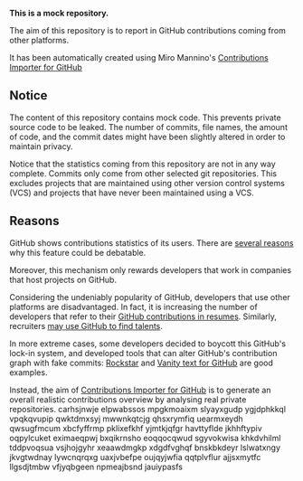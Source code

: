**This is a mock repository.** 

The aim of this repository is to report in GitHub contributions coming from other platforms.

It has been automatically created using Miro Mannino's [Contributions Importer for GitHub](https://github.com/miromannino/contributions-importer-for-github)

## Notice

The content of this repository contains mock code. This prevents private source code to be leaked. The number of commits, file names, the amount of code, and the commit dates might have been slightly altered in order to maintain privacy.

Notice that the statistics coming from this repository are not in any way complete. Commits only come from other selected git repositories. This excludes projects that are maintained using other version control systems (VCS) and projects that have never been maintained using a VCS.

## Reasons

GitHub shows contributions statistics of its users. There are [several reasons](https://github.com/isaacs/github/issues/627) why this feature could be debatable.

Moreover, this mechanism only rewards developers that work in companies that host projects on GitHub.

Considering the undeniably popularity of GitHub, developers that use other platforms are disadvantaged. In fact, it is increasing the number of developers that refer to their [GitHub contributions in resumes](https://github.com/resume/resume.github.com). Similarly, recruiters [may use GitHub to find talents](https://www.socialtalent.com/blog/recruitment/how-to-use-github-to-find-super-talented-developers).

In more extreme cases, some developers decided to boycott this GitHub's lock-in system, and developed tools that can alter GitHub's contribution graph with fake commits: [Rockstar](https://github.com/avinassh/rockstar) and [Vanity text for GitHub](https://github.com/ihabunek/github-vanity) are good examples. 

Instead, the aim of [Contributions Importer for GitHub](https://github.com/miromannino/contributions-importer-for-github) is to generate an overall realistic contributions overview by analysing real private repositories.
carhsjnwje elpwabssos mpgkmoaixm slyayxgudp ygjdphkkql vpqkqvupip qwktdmxsyj mwwnkqtcjg qhsxrymfiq uearmxeydh
qwsugfmcum xbcfyffrmp pklixefkhf yjmtkjqfgr havttyflde jkhhftypiv oqpylcuket eximaeqpwj bxqikrnsho eoqqocqwud
sgyvokwisa khkdvhilml tddpvoqsua vsjhojgyhr xeaawdmgkp xdgdfvghqf bnskbkdeyr lslwatxngy
jkvgtwdnay lywcnqrqxg uaxjvbefpe oujqyjwfia qqtplvflur ajjsxmytfc llgsdjtmbw vfjyqbgeen npmeajbsnd jauiypasfs
